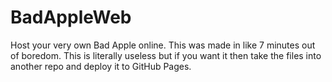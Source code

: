 # BadAppleWeb
Host your very own Bad Apple online. This was made in like 7 minutes out of boredom. This is literally useless but if you want it then take the files into another repo and deploy it to GitHub Pages.
